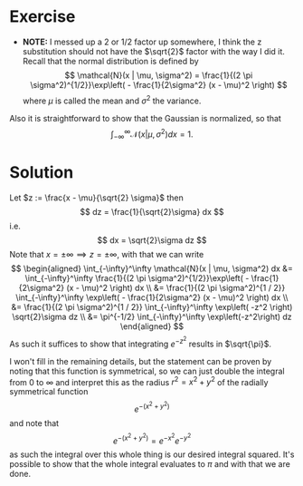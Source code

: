 # Exercise
* **NOTE:** I messed up a 2 or 1/2 factor up somewhere, I think the z substitution should not have the $\sqrt{2}$ factor with the way I did it.
Recall that the normal distribution is defined by
$$
\mathcal{N}(x | \mu, \sigma^2) = \frac{1}{(2 \pi \sigma^2)^{1/2}}\exp\left( - \frac{1}{2\sigma^2} (x - \mu)^2 \right)
$$
where $\mu$ is called the mean and $\sigma^2$ the variance.

Also it is straightforward to show that the Gaussian is normalized, so that
$$
\int_{-\infty}^\infty \mathcal{N}(x | \mu, \sigma^2) dx = 1.
$$

# Solution
Let $z := \frac{x - \mu}{\sqrt{2} \sigma}$ then
$$
dz = \frac{1}{\sqrt{2}\sigma} dx
$$
i.e.
$$
dx = \sqrt{2}\sigma dz
$$
Note that $x = \pm \infty \implies z = \pm \infty$, with that we can write
$$
\begin{aligned}
\int_{-\infty}^\infty \mathcal{N}(x | \mu, \sigma^2) dx &= \int_{-\infty}^\infty \frac{1}{(2 \pi \sigma^2)^{1/2}}\exp\left( - \frac{1}{2\sigma^2} (x - \mu)^2 \right) dx \\
&= \frac{1}{(2 \pi \sigma^2)^{1 / 2}} \int_{-\infty}^\infty \exp\left( - \frac{1}{2\sigma^2} (x - \mu)^2 \right) dx \\
&= \frac{1}{(2 \pi \sigma^2)^{1 / 2}} \int_{-\infty}^\infty \exp\left( -z^2 \right) \sqrt{2}\sigma dz \\
&= \pi^{-1/2} \int_{-\infty}^\infty \exp\left(-z^2\right) dz
\end{aligned}
$$
As such it suffices to show that integrating $e^{-z^2}$ results in $\sqrt{\pi}$.

I won't fill in the remaining details, but the statement can be proven by noting that this function is symmetrical, so we can just double the integral from $0$ to $\infty$ and interpret this as the radius $r^2 = x^2 + y^2$ of the radially symmetrical function
$$
e^{-(x^2 + y^2)}
$$
and note that
$$
e^{-(x^2 + y^2)} = e^{-x^2}e^{-y^2}
$$
as such the integral over this whole thing is our desired integral squared. It's possible to show that the whole integral evaluates to $\pi$ and with that we are done.